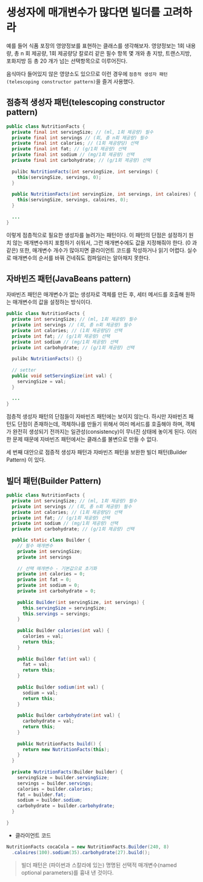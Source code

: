 # 생성자에 매개변수가 많다면 빌더를 고려하라

예를 들어 식품 포장의 영양정보를 표현하는 클래스를 생각해보자. 영양정보는 1회 내용량, 총 n 회 제공량, 1회 제공량당 칼로리 같은 필수 항목 몇 개와 총 지방, 트랜스지방, 포화지방 등
총 20 개가 넘는 선택항목으로 이루어진다.

음식마다 들어있지 않은 영양소도 있으므로 이런 경우에 `점층적 생성자 패턴(telescoping constructor pattern)`을 즐겨 사용했다.

## 점층적 생성자 패턴(telescoping constructor pattern)

```java
public class NutritionFacts {
  private final int servingSize; // (ml, 1회 제공량) 필수
  private final int servings // (회, 총 n회 제공량) 필수
  private final int calories; // (1회 제공량당) 선택
  private final int fat; // (g/1회 제공량) 선택
  private final int sodium // (mg/1회 제공량) 선택
  private final int carbohydrate; // (g/1회 제공량) 선택
  
  pulibc NutritionFacts(int servingSize, int servings) {
    this(servingSize, servings, 0);
  }
  
  public NutritionFacts(int servingSize, int servings, int caloires) {
    this(servingSize, servings, caloires, 0);
  }
  
  ...
}
```

이렇게 점층적으로 필요한 생성자를 늘려가는 패턴이다. 이 패턴의 단점은 설정하기 원치 않는 매개변수까지 포함하기 쉬워서, 그런 매개변수에도 값을 지정해줘야 한다. (0 과 같은)
또한, 매개변수 개수가 많아지면 클라이언트 코드를 작성하거나 읽기 어렵다. 실수로 매개변수의 순서를 바꿔 건네줘도 컴파일러는 알아채지 못한다.

## 자바빈즈 패턴(JavaBeans pattern)

자바빈즈 패턴은 매개변수가 없는 생성자로 객체를 만든 후, 세터 메서드를 호출해 원하는 매개변수의 값을 설정하는 방식이다.

```java
public class NutritionFacts {
  private int servingSize; // (ml, 1회 제공량) 필수
  private int servings // (회, 총 n회 제공량) 필수
  private int calories; // (1회 제공량당) 선택
  private int fat; // (g/1회 제공량) 선택
  private int sodium // (mg/1회 제공량) 선택
  private int carbohydrate; // (g/1회 제공량) 선택
  
  pulibc NutritionFacts() {}
  
  // setter 
  public void setServingSize(int val) {
    servingSize = val;
  }
  
  ...
}
```

점층적 생성자 패턴의 단점들이 자바빈즈 패턴에는 보이지 않는다. 하시만 자바빈즈 패턴도 단점이 존재하는데, 객체하나를 만들기 위해서 여러 메서드를 호출해야 하며, 객체가 완전히
생성되기 전까지는 일관성(consistency)이 무너진 상태에 놓이게 된다. 이러한 문제 때문에 자바빈즈 패턴에서는 클래스를 불변으로 만들 수 없다.

세 번째 대안으로 점증적 생성자 패턴과 자바빈즈 패턴을 보완한 빌더 패턴(Builder Pattern) 이 있다.

## 빌더 패턴(Builder Pattern)

```java
public class NutritionFacts {
  private int servingSize; // (ml, 1회 제공량) 필수
  private int servings // (회, 총 n회 제공량) 필수
  private int calories; // (1회 제공량당) 선택
  private int fat; // (g/1회 제공량) 선택
  private int sodium // (mg/1회 제공량) 선택
  private int carbohydrate; // (g/1회 제공량) 선택

  public static class Builder {
    // 필수 매개변수
    private int servingSize;
    private int servings 
    
    // 선택 매개변수 - 기본값으로 초기화
    private int calories = 0; 
    private int fat = 0; 
    private int sodium = 0; 
    private int carbohydrate = 0;
    
    public Builder(int servingSize, int servings) {
      this.servingSize = servingSize;
      this.servings = servings;
    }
    
    public Builder calories(int val) {
      calories = val;
      return this;
    }
  
    public Builder fat(int val) {
      fat = val;
      return this;
    }
    
    public Builder sodium(int val) {
      sodium = val;
      return this;
    }
    
    public Builder carbohydrate(int val) {
      carbohydrate = val;
      return this;
    }
    
    public NutritionFacts build() {
      return new NutritionFacts(this);
    }
  }
  
  private NutritionFacts(Builder builder) {
    servingSize = builder.servingSize;
    servings = builder.servings;
    calories = builder.calories;
    fat = builder.fat;
    sodium = builder.sodium;
    carbohydrate = builder.carbohydrate;
  }
  
}
```

- 클라이언트 코드

```java
NutritionFacts cocaCola = new NutritionFacts.Builder(240, 8)
  .caloires(100).sodium(35).carbohydrate(27).build();
```

> 빌더 패턴은 (파이썬과 스칼라에 있는) 명명된 선택적 매개변수(named optional parameters)를 흉내 낸 것이다.

